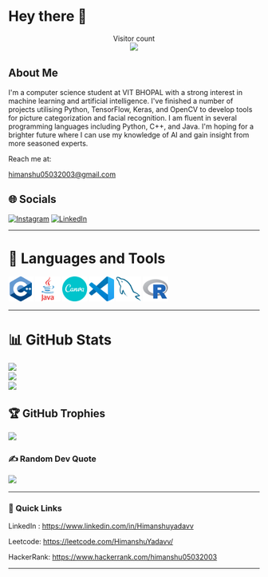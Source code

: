 # Hey there :wave:

<p align="center"> 
  Visitor count<br>
  <img src="https://profile-counter.glitch.me/Himanshuyadavv/count.svg" />
</p>

## About Me
I'm a computer science student at VIT BHOPAL with a strong interest in machine learning and artificial intelligence. I've finished a number of projects utilising Python, TensorFlow, Keras, and OpenCV to develop tools for picture categorization and facial recognition. I am fluent in several programming languages including Python, C++, and Java. I'm hoping for a brighter future where I can use my knowledge of AI and gain insight from more seasoned experts.

Reach me at: 

himanshu05032003@gmail.com


## 🌐 Socials

<!-- <div id="header" align="center">
  <img src="https://media.giphy.com/media/M9gbBd9nbDrOTu1Mqx/giphy.gif" width="100"/>
</div> -->

[![Instagram](https://img.shields.io/badge/Instagram-%23E4405F.svg?logo=Instagram&logoColor=white)](https://instagram.com/) [![LinkedIn](https://img.shields.io/badge/LinkedIn-%230077B5.svg?logo=linkedin&logoColor=white)](https://www.linkedin.com/in/Himanshuyadavv) 

---

# :book: Languages and Tools

<img src="https://github.com/devicons/devicon/blob/master/icons/cplusplus/cplusplus-original.svg" alt="Cplusplus logo"  width="50" height ="50" />  <img src="https://github.com/devicons/devicon/blob/master/icons/java/java-original-wordmark.svg" alt="JAVA logo"  width="50" height ="50" />  <img src="https://github.com/devicons/devicon/blob/master/icons/canva/canva-original.svg" alt="Canva logo"  width="50" height ="50" /> <img src="https://github.com/devicons/devicon/blob/master/icons/vscode/vscode-original.svg" alt="VSCode logo"  width="50" height ="50" />  <img src="https://github.com/devicons/devicon/blob/master/icons/mysql/mysql-original.svg" alt="MySQl logo"  width="50" height ="50" /> <img src="https://github.com/devicons/devicon/blob/master/icons/r/r-original.svg" alt="R logo"  width="50" height ="50" /> 

---

# 📊 GitHub Stats
![](https://github-readme-stats.vercel.app/api?username=Himanshuyadavv&theme=radical&hide_border=true&include_all_commits=false&count_private=false)<br/>
![](https://github-readme-streak-stats.herokuapp.com/?user=Himanshuyadavv&theme=radical&hide_border=true)<br/>
![](https://github-readme-stats.vercel.app/api/top-langs/?username=Himanshuyadavv&theme=radical&hide_border=true&include_all_commits=false&count_private=false&layout=compact)

## 🏆 GitHub Trophies
![](https://github-profile-trophy.vercel.app/?username=Himanshuyadavv&theme=radical&no-frame=false&no-bg=true&margin-w=4)

### ✍️ Random Dev Quote
![](https://quotes-github-readme.vercel.app/api?type=horizontal&theme=radical)

<!-- [![](https://visitcount.itsvg.in/api?id=Himanshuyadavv&icon=6&color=0)](https://visitcount.itsvg.in) -->

---

### :link: Quick Links
LinkedIn : https://www.linkedin.com/in/Himanshuyadavv

Leetcode: 
https://leetcode.com/HimanshuYadavv/

HackerRank: 
https://www.hackerrank.com/himanshu05032003

---
